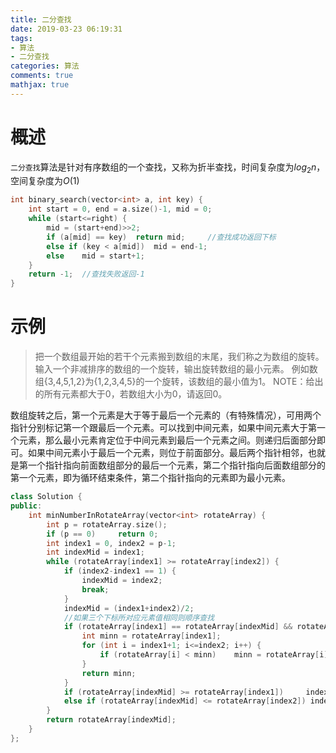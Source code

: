 ```yaml
---
title: 二分查找
date: 2019-03-23 06:19:31
tags:
- 算法
- 二分查找
categories: 算法
comments: true
mathjax: true
---
```

# 概述
`二分查找`算法是针对有序数组的一个查找，又称为折半查找，时间复杂度为$log_2n$，空间复杂度为$O(1)$
```C++
int binary_search(vector<int> a, int key) {
    int start = 0, end = a.size()-1, mid = 0;
    while (start<=right) {
        mid = (start+end)>>2;
        if (a[mid] == key)  return mid;     //查找成功返回下标
        else if (key < a[mid])  mid = end-1;
        else    mid = start+1;
    }
    return -1;  //查找失败返回-1
}
```
# 示例  
> 把一个数组最开始的若干个元素搬到数组的末尾，我们称之为数组的旋转。 输入一个非减排序的数组的一个旋转，输出旋转数组的最小元素。 例如数组{3,4,5,1,2}为{1,2,3,4,5}的一个旋转，该数组的最小值为1。 NOTE：给出的所有元素都大于0，若数组大小为0，请返回0。   

数组旋转之后，第一个元素是大于等于最后一个元素的（有特殊情况），可用两个指针分别标记第一个跟最后一个元素。可以找到中间元素，如果中间元素大于第一个元素，那么最小元素肯定位于中间元素到最后一个元素之间。则递归后面部分即可。如果中间元素小于最后一个元素，则位于前面部分。最后两个指针相邻，也就是第一个指针指向前面数组部分的最后一个元素，第二个指针指向后面数组部分的第一个元素，即为循环结束条件，第二个指针指向的元素即为最小元素。
```C++
class Solution {
public:
    int minNumberInRotateArray(vector<int> rotateArray) {
        int p = rotateArray.size();
        if (p == 0)     return 0;
        int index1 = 0, index2 = p-1;
        int indexMid = index1;
        while (rotateArray[index1] >= rotateArray[index2]) {
            if (index2-index1 == 1) {
                indexMid = index2;
                break;
            }
            indexMid = (index1+index2)/2;
            //如果三个下标所对应元素值相同则顺序查找
            if (rotateArray[index1] == rotateArray[indexMid] && rotateArray[indexMid] == rotateArray[index2]) {
                int minn = rotateArray[index1];
                for (int i = index1+1; i<=index2; i++) {
                    if (rotateArray[i] < minn)    minn = rotateArray[i];
                }
                return minn;
            }
            if (rotateArray[indexMid] >= rotateArray[index1])     index1 = indexMid;
            else if (rotateArray[indexMid] <= rotateArray[index2]) index2 = indexMid;
        }
        return rotateArray[indexMid];
    }
};
```
